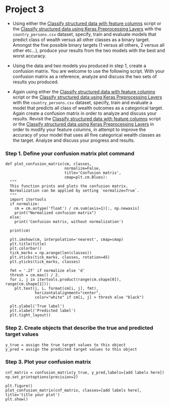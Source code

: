# Project 3

- Using either the [Classify structured data with feature columns](https://www.tensorflow.org/tutorials/structured_data/feature_columns) script or the [Classify structured data using Keras Preprocessing Layers](https://www.tensorflow.org/tutorials/structured_data/preprocessing_layers) with the `country_persons.csv` dataset, specify, train and evaluate models that predict class of wealth versus all other classes as a binary target.  Amongst the five possible binary targets (1 versus all others, 2 versus all other etc...), produce your results from the two models with the best and worst accuracy.

- Using the data and two models you produced in step 1, create a confusion matrix.  You are welcome to use the following script.  With your confusion matrix as a reference, analyze and discuss the two sets of results you produced.

- Again using either the [Classify structured data with feature columns](https://www.tensorflow.org/tutorials/structured_data/feature_columns) script or the [Classify structured data using Keras Preprocessing Layers](https://www.tensorflow.org/tutorials/structured_data/preprocessing_layers) with the `country_persons.csv` dataset, specify, train and evaluate a model that predicts all class of wealth outcomes as a categorical target.  Again create a confusion matrix in order to analyze and discuss your results.  Revisit the [Classify structured data with feature columns](https://www.tensorflow.org/tutorials/structured_data/feature_columns) script or the [Classify structured data using Keras Preprocessing Layers](https://www.tensorflow.org/tutorials/structured_data/preprocessing_layers) in order to modify your feature columns, in attempt to improve the accuracy of your model that uses all five categorical wealth classes as the target.  Analyze and discuss your progress and results.

### Step 1.  Define your confusion matrix plot command

```
def plot_confusion_matrix(cm, classes,
                          normalize=False,
                          title='Confusion matrix',
                          cmap=plt.cm.Blues):
  """
  This function prints and plots the confusion matrix.
  Normalization can be applied by setting `normalize=True`.
  """
  import itertools
  if normalize:
    cm = cm.astype('float') / cm.sum(axis=1)[:, np.newaxis]
    print("Normalized confusion matrix")
  else:
    print('Confusion matrix, without normalization')

  print(cm)

  plt.imshow(cm, interpolation='nearest', cmap=cmap)
  plt.title(title)
  plt.colorbar()
  tick_marks = np.arange(len(classes))
  plt.xticks(tick_marks, classes, rotation=45)
  plt.yticks(tick_marks, classes)

  fmt = '.2f' if normalize else 'd'
  thresh = cm.max() / 2.
  for i, j in itertools.product(range(cm.shape[0]), range(cm.shape[1])):
    plt.text(j, i, format(cm[i, j], fmt),
             horizontalalignment="center",
             color="white" if cm[i, j] > thresh else "black")

  plt.ylabel('True label')
  plt.xlabel('Predicted label')
  plt.tight_layout()
```

### Step 2. Create objects that describe the true and predicted target values

```
y_true = assign the true target values to this object
y_pred = assign the predicted target values to this object
```

### Step 3. Plot your confusion matrix

```
cnf_matrix = confusion_matrix(y_true, y_pred,labels=[add labels here])
np.set_printoptions(precision=2)

plt.figure()
plot_confusion_matrix(cnf_matrix, classes=[add labels here],
title='title your plot')
plt.show()
```